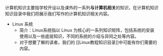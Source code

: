 计算机知识主要指学校开设以及课外的一系列**与计算机相关**的知识，在计算机知识知识目录中我们将展示我们写作的计算机知识相关内容。

- Linux 系统
	- 简介：Linux系统指以 Linux 为核心的一系列知识矩阵，包括系统的安装使用以及一些底层知识，不同的系统的介绍与异同之处等内容。
	- 对于想要了解的读者，我们的 [[Linux教程知识目录]]中可能有你们需要的内容。